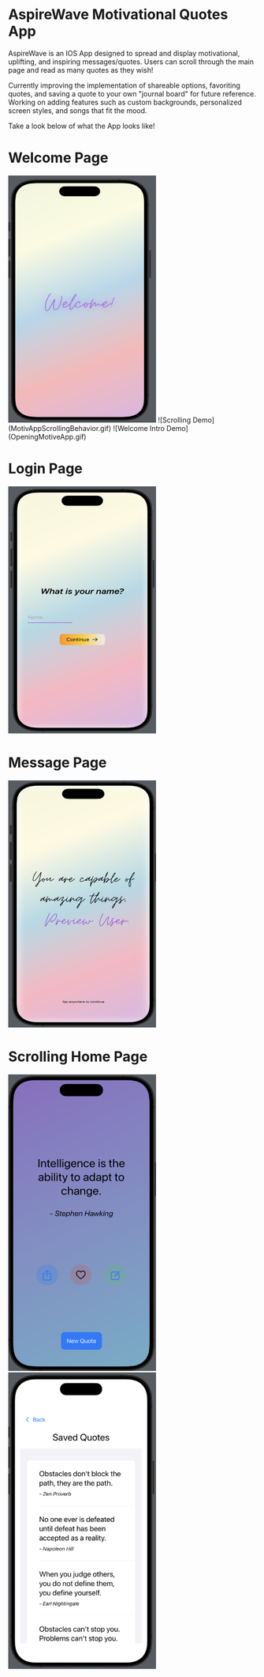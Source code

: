 # AspireWave Motivational Quotes App

<!-- ![WelcomeView Image](WelcomeView.png) -->

AspireWave is an IOS App designed to spread and display motivational, uplifting, and inspiring messages/quotes. Users can scroll through the main page and read as many quotes as they wish!

Currently improving the implementation of shareable options, favoriting quotes, and saving a quote to your own "journal board" for future reference. Working on adding features such as custom backgrounds, personalized screen styles, and songs that fit the mood.

Take a look below of what the App looks like!

# Welcome Page
<img src="WelcomeView.png" alt="WelcomeView Image" style="width:300px;height:500px;">
![Scrolling Demo](MotivAppScrollingBehavior.gif)
![Welcome Intro Demo](OpeningMotiveApp.gif)

# Login Page
<img src="LoginView.png" alt="LoginView Image" style="width:300px;height:500px;">

# Message Page
<img src="IntroMessageView.png" alt="IntroMessage Image" style="width:300px;height:500px;">

# Scrolling Home Page
<img src="HomeView.png" alt="IntroMessage Image" style="width:300px;height:600px;">
<img src="SavedQuotes.png" alt="IntroMessage Image" style="width:300px;height:600px;">


